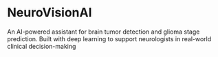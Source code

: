 # NeuroVisionAI
An AI-powered assistant for brain tumor detection and glioma stage prediction. Built with deep learning to support neurologists in real-world clinical decision-making
